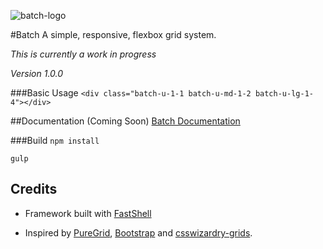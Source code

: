 
![batch-logo](https://cloud.githubusercontent.com/assets/3717760/9235349/44fe54fc-410c-11e5-8465-08823050af6e.png)


#Batch
A simple, responsive, flexbox grid system.

*This is currently a work in progress*

*Version 1.0.0*

###Basic Usage
``<div class="batch-u-1-1 batch-u-md-1-2 batch-u-lg-1-4"></div>``

##Documentation (Coming Soon)
[Batch Documentation](https://martskin.github.io/batch)


###Build
``npm install``

``gulp``

## Credits
* Framework built with [FastShell](https://github.com/HosseinKarami/fastshell)

* Inspired by [PureGrid](http://purecss.io/grids/), [Bootstrap](http://getbootstrap.com/) and [csswizardry-grids](http://csswizardry.com/csswizardry-grids/). 